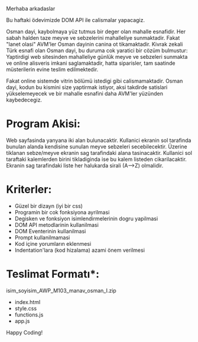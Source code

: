 Merhaba arkadaslar

Bu haftaki ödevimizde DOM API ile calismalar yapacagiz.

Osman dayi, kaybolmaya yüz tutmus bir deger olan mahalle esnafidir. Her sabah halden taze meyve ve sebzelerini mahalleliye sunmaktadir. Fakat "lanet olasi" AVM'ler Osman dayinin canina ot tikamaktadir. Kivrak zekali Türk esnafi olan Osman dayi, bu duruma cok yaratici bir cözüm bulmustur: Yaptirdigi web sitesinden mahalleliye günlük meyve ve sebzeleri sunmakta ve online alisveris imkani saglamaktadir, hatta siparisler, tam saatinde müsterilerin evine teslim edilmektedir.

Fakat online sistemde vitrin bölümü istedigi gibi calismamaktadir. Osman dayi, kodun bu kismini size yaptirmak istiyor, aksi takdirde satislari yükselemeyecek ve bir mahalle esnafini daha AVM'ler yüzünden kaybedecegiz.

Program Akisi:
================
Web sayfasinda yanyana iki alan bulunacaktir. Kullanici ekranin sol tarafinda bunulan alanda kendisine sunulan meyve sebzeleri secebilecektir. Üzerine tiklanan sebze/meyve ekranin sag tarafindaki alana tasinacaktir. Kullanici sol taraftaki kalemlerden birini tikladiginda ise bu kalem listeden cikarilacaktir. Ekranin sag tarafindaki liste her halukarda sirali (A-->Z) olmalidir.

Kriterler:
================
- Güzel bir dizayn (iyi bir css)
- Programin bir cok fonksiyona ayrilmasi
- Degisken ve fonksiyon isimlendirmelerinin dogru yapilmasi
- DOM API metodlarinin kullanilmasi
- DOM Eventerinin kullanilmasi
- Prompt kullanilmamasi
- Kod içine yorumların eklenmesi
- Indentation'lara (kod hizalama) azami önem verilmesi


Teslimat Formatı*:
=================
isim_soyisim_AWP_M103_manav_osman_I.zip
- index.html
- style.css
- functions.js
- app.js

Happy Coding!

